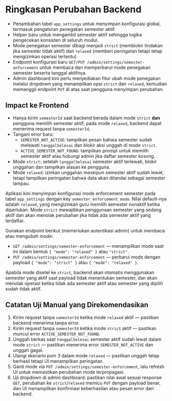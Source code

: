 # Ringkasan Perubahan Backend
- Penambahan tabel `app_settings` untuk menyimpan konfigurasi global, termasuk pengaturan penegakan semester aktif.
- Helper baru untuk mengambil semester aktif sehingga logika pengecekan konsisten di seluruh modul.
- Mode penegakan semester dibagi menjadi `strict` (memblokir tindakan jika semester tidak aktif) dan `relaxed` (memberi peringatan tetapi tetap mengizinkan operasi tertentu).
- Endpoint konfigurasi baru `GET/PUT /admin/settings/semester-enforcement` untuk membaca dan memperbarui mode penegakan semester beserta tanggal aktifnya.
- Admin dashboard kini perlu menyediakan fitur ubah mode penegakan melalui dropdown yang menampilkan opsi `strict` dan `relaxed`, kemudian memanggil endpoint `PUT` di atas saat pengguna menyimpan perubahan.

## Impact ke Frontend
- Hanya kirim `semesterId` saat backend berada dalam mode `strict` **dan** pengguna memilih semester aktif; pada mode `relaxed`, backend dapat menerima request tanpa `semesterId`.
- Tangani error baru:
  - `SEMESTER_NOT_ACTIVE`: tampilkan pesan bahwa semester sudah melewati `tanggalSelesai` dan blokir aksi unggah di mode `strict`.
  - `ACTIVE_SEMESTER_NOT_FOUND`: tampilkan prompt untuk memilih semester aktif atau hubungi admin jika daftar semester kosong.
- Mode `strict`: setelah `tanggalSelesai` semester aktif terlewati, blokir unggahan dan tampilkan alasan ke pengguna.
- Mode `relaxed`: izinkan unggahan meskipun semester aktif sudah lewat, tetapi tampilkan peringatan bahwa data akan ditandai sebagai semester lampau.

Aplikasi kini menyimpan konfigurasi mode enforcement semester pada tabel `app_settings` dengan key `semester_enforcement_mode`. Nilai default-nya adalah `relaxed`, yang mengizinkan guru memilih semester nonaktif ketika diperlukan. Mode `strict` mewajibkan penggunaan semester yang sedang aktif dan akan menolak perubahan jika tidak ada semester aktif yang terdaftar.

Gunakan endpoint berikut (memerlukan autentikasi admin) untuk membaca atau mengubah mode:

- `GET /admin/settings/semester-enforcement` — menampilkan mode saat ini dalam bentuk `{ "mode": "relaxed" }` atau `"strict"`.
- `PUT /admin/settings/semester-enforcement` — perbarui mode dengan payload `{ "mode": "strict" }` atau `{ "mode": "relaxed" }`.

Apabila mode disetel ke `strict`, backend akan otomatis menggunakan semester yang aktif saat payload tidak menentukan semester, dan akan menolak operasi ketika tidak ada semester aktif atau semester yang dipilih sudah tidak aktif.

## Catatan Uji Manual yang Direkomendasikan
1. Kirim request tanpa `semesterId` ketika mode `relaxed` aktif — pastikan backend menerima tanpa error.
2. Kirim request tanpa `semesterId` ketika mode `strict` aktif — pastikan muncul error `ACTIVE_SEMESTER_NOT_FOUND`.
3. Unggah berkas saat `tanggalSelesai` semester aktif sudah lewat dalam mode `strict` — pastikan menerima error `SEMESTER_NOT_ACTIVE` dan unggah gagal.
4. Ulangi skenario poin 3 dalam mode `relaxed` — pastikan unggah tetap berhasil tetapi UI menampilkan peringatan.
5. Ganti mode via `PUT /admin/settings/semester-enforcement`, lalu refresh UI untuk memastikan perubahan mode terpropagasi.
6. Uji dropdown di admin dashboard: pastikan nilai awal sesuai response `GET`, perubahan ke `strict`/`relaxed` memicu `PUT` dengan payload benar, dan UI menampilkan konfirmasi keberhasilan atau pesan error dari backend.
